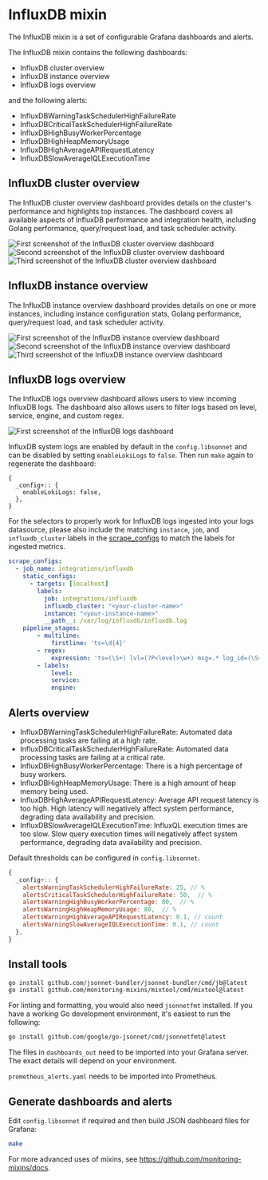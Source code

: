 # InfluxDB mixin

The InfluxDB mixin is a set of configurable Grafana dashboards and alerts.

The InfluxDB mixin contains the following dashboards:

- InfluxDB cluster overview
- InfluxDB instance overview
- InfluxDB logs overview

and the following alerts:

- InfluxDBWarningTaskSchedulerHighFailureRate
- InfluxDBCriticalTaskSchedulerHighFailureRate
- InfluxDBHighBusyWorkerPercentage
- InfluxDBHighHeapMemoryUsage
- InfluxDBHighAverageAPIRequestLatency
- InfluxDBSlowAverageIQLExecutionTime

## InfluxDB cluster overview

The InfluxDB cluster overview dashboard provides details on the cluster's performance and highlights top instances. The dashboard covers all available aspects of InfluxDB performance and integration health, including Golang performance, query/request load, and task scheduler activity.

![First screenshot of the InfluxDB cluster overview dashboard](https://storage.googleapis.com/grafanalabs-integration-assets/influxdb/screenshots/influxdb_cluster_overview_1.png)
![Second screenshot of the InfluxDB cluster overview dashboard](https://storage.googleapis.com/grafanalabs-integration-assets/influxdb/screenshots/influxdb_cluster_overview_2.png)
![Third screenshot of the InfluxDB cluster overview dashboard](https://storage.googleapis.com/grafanalabs-integration-assets/influxdb/screenshots/influxdb_cluster_overview_3.png)

## InfluxDB instance overview

The InfluxDB instance overview dashboard provides details on one or more instances, including instance configuration stats, Golang performance, query/request load, and task scheduler activity.

![First screenshot of the InfluxDB instance overview dashboard](https://storage.googleapis.com/grafanalabs-integration-assets/influxdb/screenshots/influxdb_instance_overview_1.png)
![Second screenshot of the InfluxDB instance overview dashboard](https://storage.googleapis.com/grafanalabs-integration-assets/influxdb/screenshots/influxdb_instance_overview_2.png)
![Third screenshot of the InfluxDB instance overview dashboard](https://storage.googleapis.com/grafanalabs-integration-assets/influxdb/screenshots/influxdb_instance_overview_3.png)


## InfluxDB logs overview

The InfluxDB logs overview dashboard allows users to view incoming InfluxDB logs. The dashboard also allows users to filter logs based on level, service, engine, and custom regex.

![First screenshot of the InfluxDB logs dashboard](https://storage.googleapis.com/grafanalabs-integration-assets/influxdb/screenshots/influxdb_logs_overview.png)

InfluxDB system logs are enabled by default in the `config.libsonnet` and can be disabled by setting `enableLokiLogs` to `false`. Then run `make` again to regenerate the dashboard:

```
{
  _config+:: {
    enableLokiLogs: false,
  },
}
```

For the selectors to properly work for InfluxDB logs ingested into your logs datasource, please also include the matching `instance`, `job`, and `influxdb_cluster` labels in the [scrape_configs](https://grafana.com/docs/loki/latest/clients/promtail/configuration/#scrape_configs) to match the labels for ingested metrics.

```yaml
scrape_configs:
  - job_name: integrations/influxdb
    static_configs:
      - targets: [localhost]
        labels:
          job: integrations/influxdb
          influxdb_cluster: "<your-cluster-name>"
          instance: "<your-instance-name>"
          __path__: /var/log/influxdb/influxdb.log
    pipeline_stages:
        - multiline:
            firstline: 'ts=\d{4}'
        - regex:
            expression: 'ts=(\S+) lvl=(?P<level>\w+) msg=.* log_id=(\S+) (service=(?P<service>\S+) ){0,1}(engine=(?P<engine>\S*) ){0,1}.*$'
        - labels:
            level:
            service:
            engine:
```

## Alerts overview

- InfluxDBWarningTaskSchedulerHighFailureRate: Automated data processing tasks are failing at a high rate.
- InfluxDBCriticalTaskSchedulerHighFailureRate: Automated data processing tasks are failing at a critical rate.
- InfluxDBHighBusyWorkerPercentage: There is a high percentage of busy workers.
- InfluxDBHighHeapMemoryUsage: There is a high amount of heap memory being used.
- InfluxDBHighAverageAPIRequestLatency: Average API request latency is too high. High latency will negatively affect system performance, degrading data availability and precision.
- InfluxDBSlowAverageIQLExecutionTime: InfluxQL execution times are too slow. Slow query execution times will negatively affect system performance, degrading data availability and precision.

Default thresholds can be configured in `config.libsonnet`.

```js
{
  _config+:: {
    alertsWarningTaskSchedulerHighFailureRate: 25, // %
    alertsCriticalTaskSchedulerHighFailureRate: 50,  // %
    alertsWarningHighBusyWorkerPercentage: 80,  // %
    alertsWarningHighHeapMemoryUsage: 80,  // %
    alertsWarningHighAverageAPIRequestLatency: 0.1, // count
    alertsWarningSlowAverageIQLExecutionTime: 0.1, // count
  },
}
```

## Install tools

```bash
go install github.com/jsonnet-bundler/jsonnet-bundler/cmd/jb@latest
go install github.com/monitoring-mixins/mixtool/cmd/mixtool@latest
```

For linting and formatting, you would also need `jsonnetfmt` installed. If you
have a working Go development environment, it's easiest to run the following:

```bash
go install github.com/google/go-jsonnet/cmd/jsonnetfmt@latest
```

The files in `dashboards_out` need to be imported
into your Grafana server. The exact details will depend on your environment.

`prometheus_alerts.yaml` needs to be imported into Prometheus.

## Generate dashboards and alerts

Edit `config.libsonnet` if required and then build JSON dashboard files for Grafana:

```bash
make
```

For more advanced uses of mixins, see
https://github.com/monitoring-mixins/docs.
